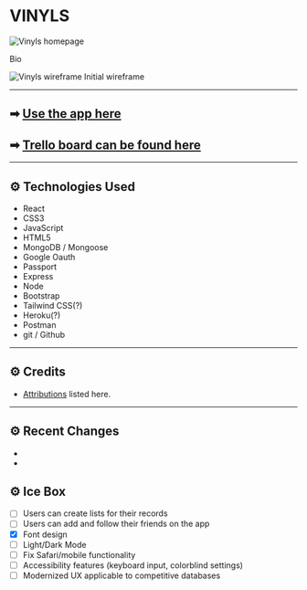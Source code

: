 # VINYLS

![Vinyls homepage]()

Bio

![Vinyls wireframe]()
Initial wireframe

---

## ➡ [Use the app here]()

## ➡ [Trello board can be found here](https://trello.com/b/N3n1ROPA/unit-3-propsal)

---

## ⚙ Technologies Used 

- React
- CSS3
- JavaScript
- HTML5
- MongoDB / Mongoose
- Google Oauth
- Passport
- Express
- Node
- Bootstrap
- Tailwind CSS(?)
- Heroku(?)
- Postman
- git / Github
  
---

## ⚙ Credits 

- [Attributions]() listed here.

---

## ⚙ Recent Changes 

- 
- 

## ⚙ Ice Box 

- [ ] Users can create lists for their records
- [ ] Users can add and follow their friends on the app
- [x] Font design
- [ ] Light/Dark Mode
- [ ] Fix Safari/mobile functionality
- [ ] Accessibility features (keyboard input, colorblind settings)
- [ ] Modernized UX applicable to competitive databases